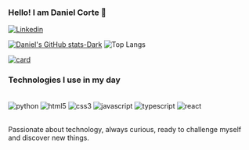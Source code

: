 ### Hello! I am Daniel Corte 🤠

[![Linkedin](https://img.shields.io/badge/LinkedIn-0077B5?style=for-the-badge&logo=linkedin&logoColor=white)](http://linkedin.com/in/daniel-corte-1200b0224)

[![Daniel's GitHub stats-Dark](https://github-readme-stats.vercel.app/api?username=DanielCorte&show_icons=true&theme=dark#gh-dark-mode-only)](https://github.com/DanielCorte/github-readme-stats#gh-dark-mode-only)
![Top Langs](https://github-readme-stats.vercel.app/api/top-langs/?username=DanielCorte&layout=compact)

[![card](https://github-readme-stats.vercel.app/api?username=danielcorte&theme=dracula)](https://github.com/danielcorte/github-readme-stats)

### Technologies I use in my day
<div><br/>
  <img align="center" alt="python" src="https://img.shields.io/badge/Python-3776AB?style=for-the-badge&logo=python&logoColor=white"> 
  <img align="center" alt="html5" src="https://img.shields.io/badge/HTML5-E34F26?style=for-the-badge&logo=html5&logoColor=white">
  <img align="center" alt="css3" src="https://img.shields.io/badge/CSS3-1572B6?style=for-the-badge&logo=css3&logoColor=white">
  <img align="center" alt="javascript" src="https://img.shields.io/badge/JavaScript-F7DF1E?style=for-the-badge&logo=javascript&logoColor=black">
  <img align="center" alt="typescript" src="https://img.shields.io/badge/TypeScript-007ACC?style=for-the-badge&logo=typescript&logoColor=white">
  <img align="center" alt="react" src="https://img.shields.io/badge/React-20232A?style=for-the-badge&logo=react&logoColor=61DAFB">  
</div><br/>

Passionate about technology, always curious, ready to challenge myself and discover new things.
